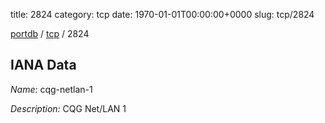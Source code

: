 title: 2824
category: tcp
date: 1970-01-01T00:00:00+0000
slug: tcp/2824

[portdb](/) / [tcp](/category/tcp.html) / 2824


## IANA Data

_Name:_ cqg-netlan-1

_Description:_ CQG Net/LAN 1

